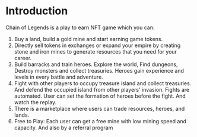 # Introduction

Chain of Legends is a play to earn NFT game which you can:

1. Buy a land, build a gold mine and start earning game tokens.
2. Directly sell tokens in exchanges or expand your empire by creating stone and iron mines to generate resources that you need for your career.
3. Build barracks and train heroes. Explore the world, Find dungeons, Destroy monsters and collect treasuries. Heroes gain experience and levels in every battle and adventure.
4. Fight with other players to occupy treasure island and collect treasuries. And defend the occupied island from other players' invasion. Fights are automated. User can set the formation of heroes before the fight. And watch the replay.
5. There is a marketplace where users can trade resources, heroes, and lands.
6. Free to Play: Each user can get a free mine with low mining speed and capacity. And also by a referral program
